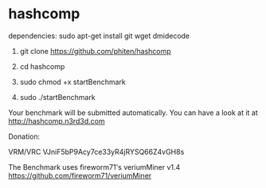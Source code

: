 # hashcomp

dependencies: sudo apt-get install git wget dmidecode 

1. git clone https://github.com/phiten/hashcomp

2. cd hashcomp

3. sudo chmod +x startBenchmark

4. sudo ./startBenchmark

Your benchmark will be submitted automatically. You can have a look at it at http://hashcomp.n3rd3d.com

Donation:

VRM/VRC VJniF5bP9Acy7ce33yR4jRYSQ66Z4vGH8s


The Benchmark uses fireworm71's veriumMiner v1.4 https://github.com/fireworm71/veriumMiner